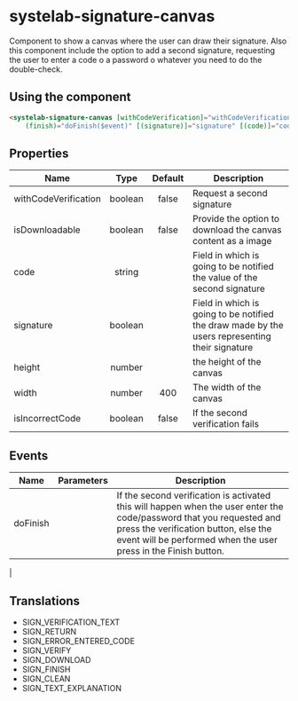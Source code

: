 # systelab-signature-canvas

Component to show a canvas where the user can draw their signature. Also this component include the option to add a second signature, requesting the user to enter a code o a password o whatever you need to do the double-check.

## Using the component

```html
<systelab-signature-canvas [withCodeVerification]="withCodeVerification" [height]="height" [width]="width" [isDownloadable]="isDownloadable"
    (finish)="doFinish($event)" [(signature)]="signature" [(code)]="code" [isIncorrectCode]="isIncorrectCode"></systelab-signature-canvas>
```
## Properties

| Name | Type | Default | Description |
| ---- |:----:|:-------:| ----------- |
| withCodeVerification | boolean | false | Request a second signature |
| isDownloadable | boolean | false | Provide the option to download the canvas content as a image |
| code | string | |Field in which is going to be notified the value of the second signature |
| signature | boolean |  | Field in which is going to be notified the draw made by the users representing their signature |
| height | number |  | the height of the canvas |
| width | number | 400 | The width of the canvas |
| isIncorrectCode | boolean | false | If the second verification fails |

## Events

| Name | Parameters | Description |
| ---- |:----------:| ------------|
| doFinish ||If the second verification is activated this will happen when the user enter the code/password that you requested and press the verification button, else the event will be performed when the user press in the Finish button.
|


## Translations

- SIGN_VERIFICATION_TEXT
- SIGN_RETURN
- SIGN_ERROR_ENTERED_CODE
- SIGN_VERIFY
- SIGN_DOWNLOAD
- SIGN_FINISH
- SIGN_CLEAN
- SIGN_TEXT_EXPLANATION
